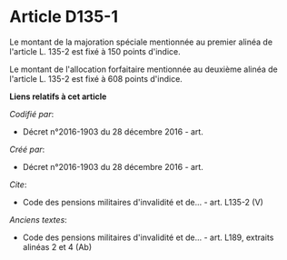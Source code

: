 # Article D135-1

Le montant de la majoration spéciale mentionnée au premier alinéa de l'article L. 135-2 est fixé à 150 points d'indice.

Le montant de l'allocation forfaitaire mentionnée au deuxième alinéa de l'article L. 135-2 est fixé à 608 points d'indice.

**Liens relatifs à cet article**

_Codifié par_:

  - Décret n°2016-1903 du 28 décembre 2016 - art.

_Créé par_:

  - Décret n°2016-1903 du 28 décembre 2016 - art.

_Cite_:

  - Code des pensions militaires d'invalidité et de... - art. L135-2 (V)

_Anciens textes_:

  - Code des pensions militaires d'invalidité et de... - art. L189, extraits alinéas 2 et 4 (Ab)
